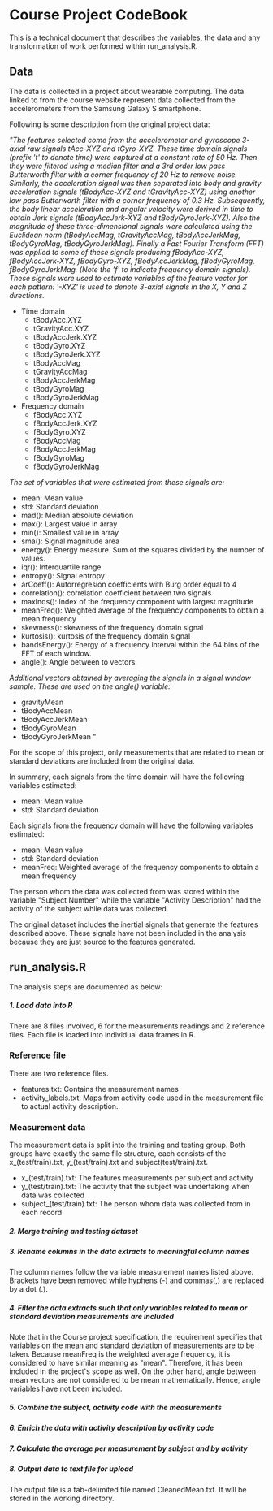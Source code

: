 Course Project CodeBook
==================================================

This is a technical document that describes the variables, the data and any transformation of work performed within run_analysis.R.

## Data

The data is collected in a project about wearable computing. The data linked to from the course website represent data collected from the accelerometers from the Samsung Galaxy S smartphone. 

Following is some description from the original project data:

<i>
"The features selected come from the accelerometer and gyroscope 3-axial raw signals tAcc-XYZ and tGyro-XYZ. These time domain signals (prefix 't' to denote time) were captured at a constant rate of 50 Hz. Then they were filtered using a median filter and a 3rd order low pass Butterworth filter with a corner frequency of 20 Hz to remove noise. Similarly, the acceleration signal was then separated into body and gravity acceleration signals (tBodyAcc-XYZ and tGravityAcc-XYZ) using another low pass Butterworth filter with a corner frequency of 0.3 Hz. 
</i>

<i>
Subsequently, the body linear acceleration and angular velocity were derived in time to obtain Jerk signals (tBodyAccJerk-XYZ and tBodyGyroJerk-XYZ). Also the magnitude of these three-dimensional signals were calculated using the Euclidean norm (tBodyAccMag, tGravityAccMag, tBodyAccJerkMag, tBodyGyroMag, tBodyGyroJerkMag). 
</i>

<i>
Finally a Fast Fourier Transform (FFT) was applied to some of these signals producing fBodyAcc-XYZ, fBodyAccJerk-XYZ, fBodyGyro-XYZ, fBodyAccJerkMag, fBodyGyroMag, fBodyGyroJerkMag. (Note the 'f' to indicate frequency domain signals). 
</i>

<i>
These signals were used to estimate variables of the feature vector for each pattern:  
'-XYZ' is used to denote 3-axial signals in the X, Y and Z directions.
</i>

* Time domain
  * tBodyAcc.XYZ
  * tGravityAcc.XYZ
  * tBodyAccJerk.XYZ
  * tBodyGyro.XYZ
  * tBodyGyroJerk.XYZ
  * tBodyAccMag
  * tGravityAccMag
  * tBodyAccJerkMag
  * tBodyGyroMag
  * tBodyGyroJerkMag
* Frequency domain
  * fBodyAcc.XYZ
  * fBodyAccJerk.XYZ
  * fBodyGyro.XYZ
  * fBodyAccMag
  * fBodyAccJerkMag
  * fBodyGyroMag
  * fBodyGyroJerkMag

<i>  
The set of variables that were estimated from these signals are: 
</i>

* mean: Mean value
* std: Standard deviation
* mad(): Median absolute deviation 
* max(): Largest value in array
* min(): Smallest value in array
* sma(): Signal magnitude area
* energy(): Energy measure. Sum of the squares divided by the number of values. 
* iqr(): Interquartile range 
* entropy(): Signal entropy
* arCoeff(): Autorregresion coefficients with Burg order equal to 4
* correlation(): correlation coefficient between two signals
* maxInds(): index of the frequency component with largest magnitude
* meanFreq(): Weighted average of the frequency components to obtain a mean frequency
* skewness(): skewness of the frequency domain signal 
* kurtosis(): kurtosis of the frequency domain signal 
* bandsEnergy(): Energy of a frequency interval within the 64 bins of the FFT of each window.
* angle(): Angle between to vectors.

<i>
Additional vectors obtained by averaging the signals in a signal window sample. These are used on the angle() variable:
</i>

* gravityMean
* tBodyAccMean
* tBodyAccJerkMean
* tBodyGyroMean
* tBodyGyroJerkMean
"

For the scope of this project, only measurements that are related to mean or standard deviations are included from the original data. 

In summary, each signals from the time domain will have the following variables estimated:
* mean: Mean value
* std: Standard deviation

Each signals from the frequency domain will have the following variables estimated:
* mean: Mean value
* std: Standard deviation
* meanFreq: Weighted average of the frequency components to obtain a mean frequency

The person whom the data was collected from was stored within the variable "Subject Number" while the variable "Activity Description" had the activity of the subject while data was collected.

The original dataset includes the inertial signals that generate the features described above. These signals have not been included in the analysis because they are just source to the features generated.

## run_analysis.R
The analysis steps are documented as below:

##### 1. Load data into R

There are 8 files involved, 6 for the measurements readings and 2 reference files. Each file is loaded into individual data frames in R.

### Reference file
There are two reference files. 
* features.txt: Contains the measurement names
* activity_labels.txt: Maps from activity code used in the measurement file to actual activity description.

### Measurement data
The measurement data is split into the training and testing group. Both groups have exactly the same file structure, each consists of the x_(test/train).txt, y_(test/train).txt and subject(test/train).txt.

* x_(test/train).txt: The features measurements per subject and activity
* y_(test/train).txt: The activity that the subject was undertaking when data was collected
* subject_(test/train).txt: The person whom data was collected from in each record

##### 2. Merge training and testing dataset

##### 3. Rename columns in the data extracts to meaningful column names

The column names follow the variable measurement names listed above. Brackets have been removed while hyphens (-) and commas(,) are replaced by a dot (.).

##### 4. Filter the data extracts such that only variables related to mean or standard deviation measurements are included

Note that in the Course project specification, the requirement specifies that variables on the mean and standard deviation of measurements are to be taken. Because meanFreq is the weighted average frequency, it is considered to have similar meaning as "mean". Therefore, it has been included in the project's scope as well. On the other hand, angle between mean vectors are not considered to be mean mathematically. Hence, angle variables have not been included.

##### 5. Combine the subject, activity code with the measurements

##### 6. Enrich the data with activity description by activity code

##### 7. Calculate the average per measurement by subject and by activity

##### 8. Output data to text file for upload

The output file is a tab-delimited file named CleanedMean.txt. It will be stored in the working directory.
